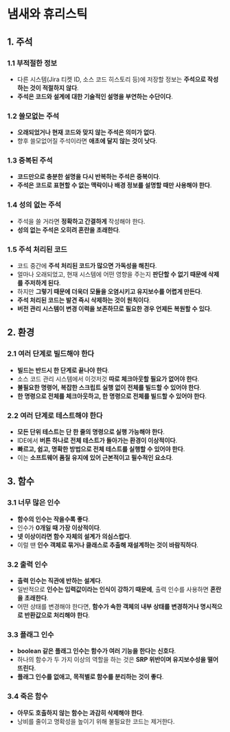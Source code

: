 # 냄새와 휴리스틱

## 1. 주석

### 1.1 부적절한 정보

- 다른 시스템(Jira 티켓 ID, 소스 코드 히스토리 등)에 저장할 정보는 **주석으로 작성하는 것이 적절하지 않다**.
- **주석은 코드와 설계에 대한 기술적인 설명을 부연하는 수단이다**.

### 1.2 쓸모없는 주석

- **오래되었거나 현재 코드와 맞지 않는 주석은 의미가 없다**.
- 향후 쓸모없어질 주석이라면 **애초에 달지 않는 것이 낫다**.

### 1.3 중복된 주석

- **코드만으로 충분한 설명을 다시 반복하는 주석은 중복이다**.
- **주석은 코드로 표현할 수 없는 맥락이나 배경 정보를 설명할 때만 사용해야 한다**.

### 1.4 성의 없는 주석

- 주석을 쓸 거라면 **정확하고 간결하게** 작성해야 한다.
- **성의 없는 주석은 오히려 혼란을 초래한다**.

### 1.5 주석 처리된 코드

- 코드 중간에 **주석 처리된 코드가 많으면 가독성을 해친다**.
- 얼마나 오래되었고, 현재 시스템에 어떤 영향을 주는지 **판단할 수 없기 때문에 삭제를 주저하게 된다**.
- 하지만 **그렇기 때문에 더욱더 모듈을 오염시키고 유지보수를 어렵게 만든다**.
- **주석 처리된 코드는 발견 즉시 삭제하는 것이 원칙이다**.
- **버전 관리 시스템이 변경 이력을 보존하므로 필요한 경우 언제든 복원할 수 있다**.

## 2. 환경

### 2.1 여러 단계로 빌드해야 한다

- **빌드는 반드시 한 단계로 끝나야 한다**.
- 소스 코드 관리 시스템에서 이것저것 **따로 체크아웃할 필요가 없어야 한다**.
- **불필요한 명령어, 복잡한 스크립트 실행 없이 전체를 빌드할 수 있어야 한다**.
- **한 명령으로 전체를 체크아웃하고, 한 명령으로 전체를 빌드할 수 있어야 한다**.

### 2.2 여러 단계로 테스트해야 한다

- **모든 단위 테스트는 단 한 줄의 명령으로 실행 가능해야 한다**.
- IDE에서 **버튼 하나로 전체 테스트가 돌아가는 환경이 이상적이다**.
- **빠르고, 쉽고, 명확한 방법으로 전체 테스트를 실행할 수 있어야 한다**.
- 이는 **소프트웨어 품질 유지에 있어 근본적이고 필수적인 요소다**.

## 3. 함수

### 3.1 너무 많은 인수

- **함수의 인수는 작을수록 좋다**.
- 인수가 **0개일 때 가장 이상적이다**.
- **넷 이상이라면 함수 자체의 설계가 의심스럽다**.
- 이럴 땐 **인수 객체로 묶거나 클래스로 추출해 재설계하는 것이 바람직하다**.

### 3.2 출력 인수

- **출력 인수는 직관에 반하는 설계다**.
- 일반적으로 **인수는 입력값이라는 인식이 강하기 때문에**, 출력 인수를 사용하면 **혼란을 초래한다**.
- 어떤 상태를 변경해야 한다면, **함수가 속한 객체의 내부 상태를 변경하거나 명시적으로 반환값으로 처리해야 한다**.

### 3.3 플래그 인수

- **boolean 같은 플래그 인수는 함수가 여러 기능을 한다는 신호다**.
- 하나의 함수가 두 가지 이상의 역할을 하는 것은 **SRP 위반이며 유지보수성을 떨어뜨린다**.
- **플래그 인수를 없애고, 목적별로 함수를 분리하는 것이 좋다**.

### 3.4 죽은 함수

- **아무도 호출하지 않는 함수는 과감히 삭제해야 한다**.
- 낭비를 줄이고 명확성을 높이기 위해 불필요한 코드는 제거한다.
